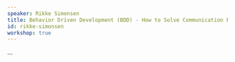 ```yaml
---
speaker: Rikke Simonsen
title: Behavior Driven Development (BDD) - How to Solve Communication Problems
id: rikke-simonsen
workshop: true
---
```

...

